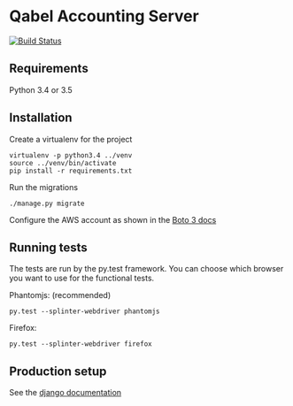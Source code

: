 # Qabel Accounting Server

[![Build Status](https://travis-ci.org/Qabel/qabel-accounting.svg?branch=master)](https://travis-ci.org/Qabel/qabel-accounting)

## Requirements
Python 3.4 or 3.5

## Installation

Create a virtualenv for the project

	virtualenv -p python3.4 ../venv
	source ../venv/bin/activate
	pip install -r requirements.txt

Run the migrations

	./manage.py migrate

Configure the AWS account as shown in the [Boto 3 docs](https://boto3.readthedocs.org/en/latest/guide/quickstart.html#configuration)

## Running tests

The tests are run by the py.test framework. You can choose which browser you want to use for the functional tests.

Phantomjs: (recommended)

	py.test --splinter-webdriver phantomjs

Firefox:

	py.test --splinter-webdriver firefox

## Production setup

See the [django documentation](https://docs.djangoproject.com/en/1.8/howto/deployment/)
